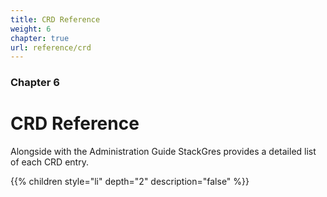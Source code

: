 ```yaml
---
title: CRD Reference
weight: 6
chapter: true
url: reference/crd
---
```


### Chapter 6

# CRD Reference

Alongside with the Administration Guide StackGres provides a detailed list of each CRD entry.

{{% children style="li" depth="2" description="false" %}}
